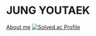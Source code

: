 # JUNG YOUTAEK
[About me](https://youtaekjung.github.io/)
[![Solved.ac Profile](http://mazassumnida.wtf/api/v2/generate_badge?boj=youtaek)](https://solved.ac/youtaek/)
